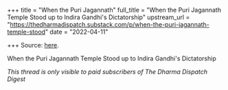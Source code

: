 +++
title = "When the Puri Jagannath"
full_title = "When the Puri Jagannath Temple Stood up to Indira Gandhi's Dictatorship"
upstream_url = "https://thedharmadispatch.substack.com/p/when-the-puri-jagannath-temple-stood"
date = "2022-04-11"

+++
Source: [here](https://thedharmadispatch.substack.com/p/when-the-puri-jagannath-temple-stood).

When the Puri Jagannath Temple Stood up to Indira Gandhi's Dictatorship

*This thread is only visible to paid subscribers of The Dharma Dispatch Digest*
